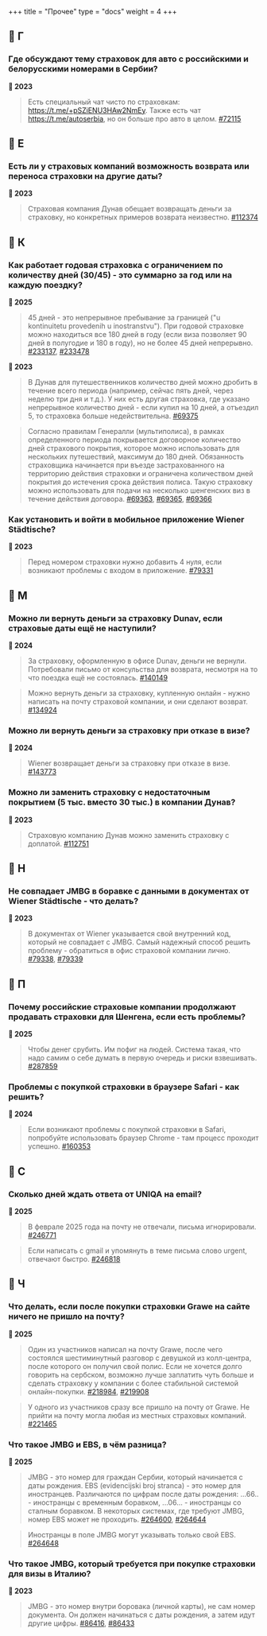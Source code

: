+++
title = "Прочее"
type = "docs"
weight = 4
+++


## 📖 Г


### Где обсуждают тему страховок для авто с российскими и белорусскими номерами в Сербии?


**📅 2023**


> Есть специальный чат чисто по страховкам: https://t.me/+pSZiENU3HAw2NmEy. Также есть чат https://t.me/autoserbia, но он больше про авто в целом.
> [#72115](https://t.me/c/1608823685/29756/72115)




## 📖 Е


### Есть ли у страховых компаний возможность возврата или переноса страховки на другие даты?


**📅 2023**


> Страховая компания Дунав обещает возвращать деньги за страховку, но конкретных примеров возврата неизвестно.
> [#112374](https://t.me/c/1608823685/29756/112374)




## 📖 К


### Как работает годовая страховка с ограничением по количеству дней (30/45) - это суммарно за год или на каждую поездку?


**📅 2025**


> 45 дней - это непрерывное пребывание за границей ("u kontinuitetu provedenih u inostranstvu"). При годовой страховке можно находиться все 180 дней в году (если виза позволяет 90 дней в полугодие и 180 в году), но не более 45 дней непрерывно.
> [#233137](https://t.me/c/1608823685/29756/233137), [#233478](https://t.me/c/1608823685/29756/233478)



**📅 2023**


> В Дунав для путешественников количество дней можно дробить в течение всего периода (например, сейчас пять дней, через неделю три дня и т.д.). У них есть другая страховка, где указано непрерывное количество дней - если купил на 10 дней, а отъездил 5, то страховка больше недействительна.
> [#69375](https://t.me/c/1608823685/29756/69375)



> Согласно правилам Генералли (мультиполиса), в рамках определенного периода покрывается договорное количество дней страхового покрытия, которое можно использовать для нескольких путешествий, максимум до 180 дней. Обязанность страховщика начинается при въезде застрахованного на территорию действия страховки и ограничена количеством дней покрытия до истечения срока действия полиса. Такую страховку можно использовать для подачи на несколько шенгенских виз в течение действия договора.
> [#69363](https://t.me/c/1608823685/29756/69363), [#69365](https://t.me/c/1608823685/29756/69365), [#69366](https://t.me/c/1608823685/29756/69366)



### Как установить и войти в мобильное приложение Wiener Städtische?


**📅 2023**


> Перед номером страховки нужно добавить 4 нуля, если возникают проблемы с входом в приложение.
> [#79331](https://t.me/c/1608823685/29756/79331)




## 📖 М


### Можно ли вернуть деньги за страховку Dunav, если страховые даты ещё не наступили?


**📅 2024**


> За страховку, оформленную в офисе Dunav, деньги не вернули. Потребовали письмо от консульства для возврата, несмотря на то что поездка ещё не состоялась.
> [#140149](https://t.me/c/1608823685/29756/140149)



> Можно вернуть деньги за страховку, купленную онлайн - нужно написать на почту страховой компании, и они сделают возврат.
> [#134924](https://t.me/c/1608823685/29756/134924)



### Можно ли вернуть деньги за страховку при отказе в визе?


**📅 2024**


> Wiener возвращает деньги за страховку при отказе в визе.
> [#143773](https://t.me/c/1608823685/29756/143773)



### Можно ли заменить страховку с недостаточным покрытием (5 тыс. вместо 30 тыс.) в компании Дунав?


**📅 2023**


> Страховую компанию Дунав можно заменить страховку с доплатой.
> [#112751](https://t.me/c/1608823685/29756/112751)




## 📖 Н


### Не совпадает JMBG в боравке с данными в документах от Wiener Städtische - что делать?


**📅 2023**


> В документах от Wiener указывается свой внутренний код, который не совпадает с JMBG. Самый надежный способ решить проблему - обратиться в офис страховой компании лично.
> [#79338](https://t.me/c/1608823685/29756/79338), [#79339](https://t.me/c/1608823685/29756/79339)




## 📖 П


### Почему российские страховые компании продолжают продавать страховки для Шенгена, если есть проблемы?


**📅 2025**


> Чтобы денег срубить. Им пофиг на людей. Система такая, что надо самим о себе думать в первую очередь и риски взвешивать.
> [#287859](https://t.me/c/1608823685/29756/287859)



### Проблемы с покупкой страховки в браузере Safari - как решить?


**📅 2024**


> Если возникают проблемы с покупкой страховки в Safari, попробуйте использовать браузер Chrome - там процесс проходит успешно.
> [#160353](https://t.me/c/1608823685/29756/160353)




## 📖 С


### Сколько дней ждать ответа от UNIQA на email?


**📅 2025**


> В феврале 2025 года на почту не отвечали, письма игнорировали.
> [#246771](https://t.me/c/1608823685/29756/246771)



> Если написать с gmail и упомянуть в теме письма слово urgent, отвечают быстро.
> [#246818](https://t.me/c/1608823685/29756/246818)




## 📖 Ч


### Что делать, если после покупки страховки Grawe на сайте ничего не пришло на почту?


**📅 2025**


> Один из участников написал на почту Grawe, после чего состоялся шестиминутный разговор с девушкой из колл-центра, после которого он получил свой полис. Если не хочется долго говорить на сербском, возможно лучше заплатить чуть больше и сделать страховку у компании с более стабильной системой онлайн-покупки.
> [#218984](https://t.me/c/1608823685/29756/218984), [#219908](https://t.me/c/1608823685/29756/219908)



> У одного из участников сразу все пришло на почту от Grawe. Не прийти на почту могла любая из местных страховых компаний.
> [#221465](https://t.me/c/1608823685/29756/221465)



### Что такое JMBG и EBS, в чём разница?


**📅 2025**


> JMBG - это номер для граждан Сербии, который начинается с даты рождения. EBS (evidencijski broj stranca) - это номер для иностранцев. Различаются по цифрам после даты рождения: ...66.. - иностранцы с временным боравком, ...06... - иностранцы со сталным боравком. В некоторых системах, где требуют JMBG, номер EBS может не проходить.
> [#264600](https://t.me/c/1608823685/29756/264600), [#264644](https://t.me/c/1608823685/29756/264644)



> Иностранцы в поле JMBG могут указывать только свой EBS.
> [#264648](https://t.me/c/1608823685/29756/264648)



### Что такое JMBG, который требуется при покупке страховки для визы в Италию?


**📅 2023**


> JMBG - это номер внутри боровака (личной карты), не сам номер документа. Он должен начинаться с даты рождения, а затем идут другие цифры.
> [#86416](https://t.me/c/1608823685/29756/86416), [#86433](https://t.me/c/1608823685/29756/86433)



